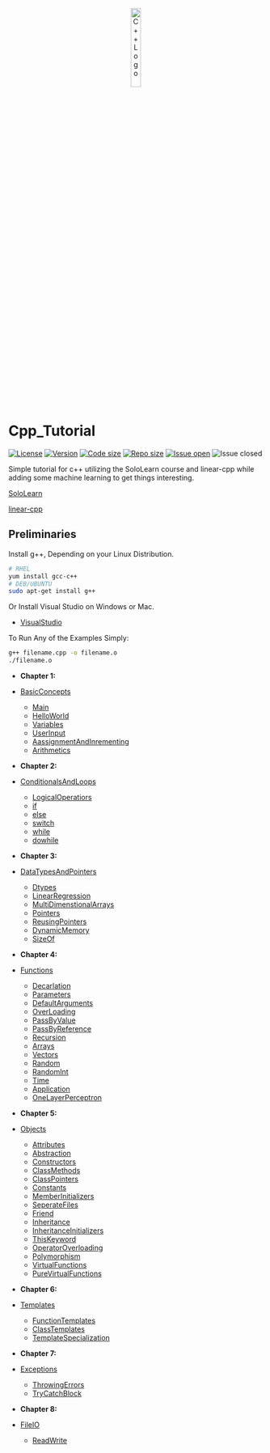 <p align="center">
  <img src="https://raw.githubusercontent.com/isocpp/logos/master/cpp_logo.png" alt="C++ Logo" width="20%" height="20%" align="center" />
</p>


# Cpp_Tutorial


[![License](https://img.shields.io/github/license/KiLJ4EdeN/Cpp_Tutorial)](https://img.shields.io/github/license/KiLJ4EdeN/Cpp_Tutorial) [![Version](https://img.shields.io/github/v/tag/KiLJ4EdeN/Cpp_Tutorial)](https://img.shields.io/github/v/tag/KiLJ4EdeN/Cpp_Tutorial) [![Code size](https://img.shields.io/github/languages/code-size/KiLJ4EdeN/Cpp_Tutorial)](https://img.shields.io/github/languages/code-size/KiLJ4EdeN/Cpp_Tutorial) [![Repo size](https://img.shields.io/github/repo-size/KiLJ4EdeN/Cpp_Tutorial)](https://img.shields.io/github/repo-size/KiLJ4EdeN/Cpp_Tutorial) [![Issue open](https://img.shields.io/github/issues/KiLJ4EdeN/Cpp_Tutorial)](https://img.shields.io/github/issues/KiLJ4EdeN/Cpp_Tutorial)
![Issue closed](https://img.shields.io/github/issues-closed/KiLJ4EdeN/Cpp_Tutorial)

Simple tutorial for c++ utilizing the SoloLearn course and  linear-cpp while adding some machine learning to get things interesting.

[SoloLearn](https://www.sololearn.com/Course/CPlusPlus/)

[linear-cpp](https://github.com/jesyspa/linear-cpp)


## Preliminaries
Install g++, Depending on your Linux Distribution.
```bash
# RHEL
yum install gcc-c++
# DEB/UBUNTU
sudo apt-get install g++
```
Or Install Visual Studio on Windows or Mac.
* [VisualStudio](https://www.google.com/url?sa=t&rct=j&q=&esrc=s&source=web&cd=&cad=rja&uact=8&ved=2ahUKEwix_tLWz8LsAhVLDuwKHVFrCoIQFjAAegQIBBAC&url=https%3A%2F%2Fvisualstudio.microsoft.com%2Fdownloads%2F&usg=AOvVaw3yDAjnfulA3EWyxWVawAZQ)



To Run Any of the Examples Simply:
```bash
g++ filename.cpp -o filename.o
./filename.o
```


* **Chapter 1:**  

* [BasicConcepts](https://github.com/KiLJ4EdeN/Cpp_Tutorial/tree/main/src/BasicConcepts)
    * [Main](https://github.com/KiLJ4EdeN/Cpp_Tutorial/blob/main/src/BasicConcepts/main.cpp)
    * [HelloWorld](https://github.com/KiLJ4EdeN/Cpp_Tutorial/blob/main/src/BasicConcepts/helloworld.cpp)
    * [Variables](https://github.com/KiLJ4EdeN/Cpp_Tutorial/blob/main/src/BasicConcepts/vars.cpp)
    * [UserInput](https://github.com/KiLJ4EdeN/Cpp_Tutorial/blob/main/src/BasicConcepts/user_input.cpp)
    * [AassignmentAndInrementing](https://github.com/KiLJ4EdeN/Cpp_Tutorial/blob/main/src/BasicConcepts/assignment_and_increment.cpp)
    * [Arithmetics](https://github.com/KiLJ4EdeN/Cpp_Tutorial/blob/main/src/BasicConcepts/arithmetic.cpp)
    

* **Chapter 2:** 

* [ConditionalsAndLoops](https://github.com/KiLJ4EdeN/Cpp_Tutorial/tree/main/src/ConditionalsAndLoops)
    * [LogicalOperatiors](https://github.com/KiLJ4EdeN/Cpp_Tutorial/blob/main/src/ConditionalsAndLoops/logical_operators.cpp)
    * [if](https://github.com/KiLJ4EdeN/Cpp_Tutorial/blob/main/src/ConditionalsAndLoops/if_statement.cpp)
    * [else](https://github.com/KiLJ4EdeN/Cpp_Tutorial/blob/main/src/ConditionalsAndLoops/else_statement.cpp)
    * [switch](https://github.com/KiLJ4EdeN/Cpp_Tutorial/blob/main/src/ConditionalsAndLoops/switch_statement.cpp)
    * [while](https://github.com/KiLJ4EdeN/Cpp_Tutorial/blob/main/src/ConditionalsAndLoops/while_statement.cpp)
    * [dowhile](https://github.com/KiLJ4EdeN/Cpp_Tutorial/blob/main/src/ConditionalsAndLoops/dowhile_statement.cpp)



* **Chapter 3:** 

* [DataTypesAndPointers](https://github.com/KiLJ4EdeN/Cpp_Tutorial/tree/main/src/DatatypesAndPointers)
    * [Dtypes](https://github.com/KiLJ4EdeN/Cpp_Tutorial/blob/main/src/DatatypesAndPointers/Dtypes.cpp)
    * [LinearRegression](https://github.com/KiLJ4EdeN/Cpp_Tutorial/blob/main/src/DatatypesAndPointers/LinearRegression.cpp)
    * [MultiDimenstionalArrays](https://github.com/KiLJ4EdeN/Cpp_Tutorial/blob/main/src/DatatypesAndPointers/MultiDimensionalArrays.cpp)
    * [Pointers](https://github.com/KiLJ4EdeN/Cpp_Tutorial/blob/main/src/DatatypesAndPointers/Pointers.cpp)
    * [ReusingPointers](https://github.com/KiLJ4EdeN/Cpp_Tutorial/blob/main/src/DatatypesAndPointers/ReusingPointer.cpp)
    * [DynamicMemory](https://github.com/KiLJ4EdeN/Cpp_Tutorial/blob/main/src/DatatypesAndPointers/DynamicMemory.cpp)
    * [SizeOf](https://github.com/KiLJ4EdeN/Cpp_Tutorial/blob/main/src/DatatypesAndPointers/SizeOf.cpp)
    
    
* **Chapter 4:** 

* [Functions](https://github.com/KiLJ4EdeN/Cpp_Tutorial/tree/main/src/Functions)
    * [Decarlation](https://github.com/KiLJ4EdeN/Cpp_Tutorial/blob/main/src/Functions/Decarlation.cpp)
    * [Parameters](https://github.com/KiLJ4EdeN/Cpp_Tutorial/blob/main/src/Functions/Parameters.cpp)
    * [DefaultArguments](https://github.com/KiLJ4EdeN/Cpp_Tutorial/blob/main/src/Functions/DefaultArgs.cpp)
    * [OverLoading](https://github.com/KiLJ4EdeN/Cpp_Tutorial/blob/main/src/Functions/OverLoading.cpp)
    * [PassByValue](https://github.com/KiLJ4EdeN/Cpp_Tutorial/blob/main/src/Functions/PassValue.cpp)
    * [PassByReference](https://github.com/KiLJ4EdeN/Cpp_Tutorial/blob/main/src/Functions/PassReference.cpp)
    * [Recursion](https://github.com/KiLJ4EdeN/Cpp_Tutorial/blob/main/src/Functions/Recursion.cpp)
    * [Arrays](https://github.com/KiLJ4EdeN/Cpp_Tutorial/blob/main/src/Functions/Arrays.cpp)
    * [Vectors](https://github.com/KiLJ4EdeN/Cpp_Tutorial/blob/main/src/Functions/Vectors.cpp)
    * [Random](https://github.com/KiLJ4EdeN/Cpp_Tutorial/blob/main/src/Functions/Random.cpp)
    * [RandomInt](https://github.com/KiLJ4EdeN/Cpp_Tutorial/blob/main/src/Functions/RandomInt.cpp)
    * [Time](https://github.com/KiLJ4EdeN/Cpp_Tutorial/blob/main/src/Functions/Time.cpp)
    * [Application](https://github.com/KiLJ4EdeN/Cpp_Tutorial/blob/main/src/Functions/FunctionAppExample.cpp)
    * [OneLayerPerceptron](https://github.com/KiLJ4EdeN/Cpp_Tutorial/blob/main/src/Functions/OneLayerPerceptron.cpp)
    

* **Chapter 5:** 

* [Objects](https://github.com/KiLJ4EdeN/Cpp_Tutorial/tree/main/src/Objects)
    * [Attributes](https://github.com/KiLJ4EdeN/Cpp_Tutorial/blob/main/src/Objects/Attributes.cpp)
    * [Abstraction](https://github.com/KiLJ4EdeN/Cpp_Tutorial/blob/main/src/Objects/Abstraction.cpp)
    * [Constructors](https://github.com/KiLJ4EdeN/Cpp_Tutorial/blob/main/src/Objects/Constructors.cpp)
    * [ClassMethods](https://github.com/KiLJ4EdeN/Cpp_Tutorial/blob/main/src/Objects/ClassMethods.cpp)
    * [ClassPointers](https://github.com/KiLJ4EdeN/Cpp_Tutorial/blob/main/src/Objects/ClassPointers.cpp)
    * [Constants](https://github.com/KiLJ4EdeN/Cpp_Tutorial/blob/main/src/Objects/Constants.cpp)
    * [MemberInitializers](https://github.com/KiLJ4EdeN/Cpp_Tutorial/blob/main/src/Objects/MemberInitializers.cpp)
    * [SeperateFiles](https://github.com/KiLJ4EdeN/Cpp_Tutorial/blob/main/src/Objects/Mage.cpp)
    * [Friend](https://github.com/KiLJ4EdeN/Cpp_Tutorial/blob/main/src/Objects/Friend.cpp)
    * [Inheritance](https://github.com/KiLJ4EdeN/Cpp_Tutorial/blob/main/src/Objects/Inheritance.cpp)
    * [InheritanceInitializers](https://github.com/KiLJ4EdeN/Cpp_Tutorial/blob/main/src/Objects/InheritanceInitializers.cpp)
    * [ThisKeyword](https://github.com/KiLJ4EdeN/Cpp_Tutorial/blob/main/src/Objects/ThisKeyword.cpp)
    * [OperatorOverloading](https://github.com/KiLJ4EdeN/Cpp_Tutorial/blob/main/src/Objects/OperatorOverloading.cpp)
    * [Polymorphism](https://github.com/KiLJ4EdeN/Cpp_Tutorial/blob/main/src/Objects/Polymorphism.cpp)
    * [VirtualFunctions](https://github.com/KiLJ4EdeN/Cpp_Tutorial/blob/main/src/Objects/VirtualFunctions.cpp)
    * [PureVirtualFunctions](https://github.com/KiLJ4EdeN/Cpp_Tutorial/blob/main/src/Objects/PureVirtualFunctions.cpp)
   
   
* **Chapter 6:** 

* [Templates](https://github.com/KiLJ4EdeN/Cpp_Tutorial/tree/main/src/Templates)
    * [FunctionTemplates](https://github.com/KiLJ4EdeN/Cpp_Tutorial/blob/main/src/Templates/FunctionTemplates.cpp)
    * [ClassTemplates](https://github.com/KiLJ4EdeN/Cpp_Tutorial/blob/main/src/Templates/ClassTemplates.cpp)
    * [TemplateSpecialization](https://github.com/KiLJ4EdeN/Cpp_Tutorial/blob/main/src/Templates/TemplateSpecialization.cpp)


* **Chapter 7:** 

* [Exceptions](https://github.com/KiLJ4EdeN/Cpp_Tutorial/tree/main/src/Exceptions)
    * [ThrowingErrors](https://github.com/KiLJ4EdeN/Cpp_Tutorial/blob/main/src/Exceptions/ThrowingErrors.cpp)
    * [TryCatchBlock](https://github.com/KiLJ4EdeN/Cpp_Tutorial/blob/main/src/Exceptions/TryCatchBlock.cpp)


* **Chapter 8:** 

* [FileIO](https://github.com/KiLJ4EdeN/Cpp_Tutorial/tree/main/src/Files)
    * [ReadWrite](https://github.com/KiLJ4EdeN/Cpp_Tutorial/blob/main/src/Files/ReadWrite.cpp)
